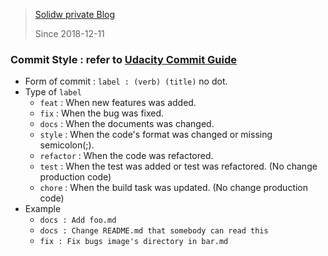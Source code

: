 > [Solidw private Blog](https://solidw.github.io) 
>
> Since 2018-12-11



### Commit Style : refer to [Udacity Commit Guide](https://udacity.github.io/git-styleguide/) 

- Form of commit : `label : (verb) (title)`  no dot.
- Type of `label` 
  - `feat` : When new features was added.
  - `fix` : When the bug was fixed.
  - `docs` : When the documents was changed.
  - `style` : When the code's format was changed or missing semicolon(;).
  - `refactor` : When the code was refactored.
  - `test` : When the test was added or test was refactored. (No change production code)
  - `chore` : When the build task was updated. (No change production code)
- Example
  - `docs : Add foo.md`
  - `docs : Change README.md that somebody can read this`
  - `fix : Fix bugs image's directory in bar.md`



